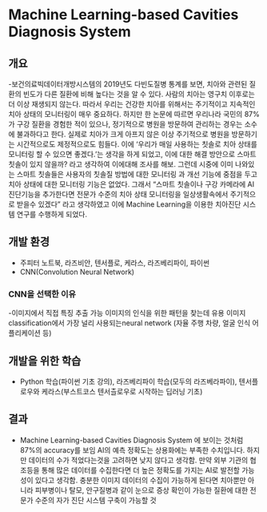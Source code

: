 # Machine Learning-based Cavities Diagnosis System
## 개요 
-보건의료빅데이터개방시스템의 2019년도 다빈도질병 통계를 보면, 치아와 관련된 질환의 빈도가 다른 질환에 비해 높다는 것을 알 수 있다. 
사람의 치아는 영구치 이후로는 더 이상 재생되지 않는다. 따라서 우리는 건강한 치아를 위해서는 주기적이고 지속적인 치아 상태의 모니터링이 매우 중요하다. 
하지만 한 논문에 따르면 우리나라 국민의 87%가 구강 질환을 경험한 적이 있으나, 정기적으로 병원을 방문하여 관리하는 경우는 소수에 불과하다고 한다. 
실제로 치아가 크게 아프지 않은 이상 주기적으로 병원을 방문하기는 시간적으로도 제정적으로도 힘들다.
이에 ‘우리가 매일 사용하는 칫솔로 치아 상태를 모니터링 할 수 있으면 좋겠다.’는 생각을 하게 되었고, 이에 대한 해결 방안으로 스마트 칫솔이 있지 않을까? 라고 생각하여 이에대해 조사를 해보.
그런데 시중에 이미 나와있는 스마트 칫솔들은 사용자의 칫솔질 방법에 대한 모니터링 과 개선 기능에 중점을 두고 치아 상태에 대한 모니터링 기능은 없었다. 
그래서 “스마트 칫솔이나 구강 카메라에 AI 진단기능을 추가한다면 전문가 수준의 치아 상태 모니터링을 일상생활속에서 주기적으로 받을수 있겠다” 라고 생각하였고 이에 Machine Learning을 이용한 치아진단 시스템 연구를 수행하게 되었다.

## 개발 환경
- 주피터 노트북, 라즈비안, 텐서플로, 케라스, 라즈베리파이, 파이썬
- CNN(Convolution Neural Network)
### CNN을 선택한 이유
-이미지에서 직접 특징 추출 가능
이미지의 인식을 위한 패턴을 찾는데 유용
이미지 classification에서 가장 널리 사용되는neural network
(자율 주행 차량, 얼굴 인식 어플리케이션 등)

## 개발을 위한 학습
- Python 학습(파이썬 기초 강의), 라즈베리파이 학습(모두의 라즈베라파이), 텐서플로우와 케라스(부스트코스 텐서츨로우로 시작하는 딥러닝 기초)

## 결과
- Machine Learning-based Cavities Diagnosis System 에 보이는 것처럼 87%의 accuracy를 보임
AI의 예측 정확도는 상용화에는 부족한 수치입니다. 하지만 데이터의 수가 적었다는것을 고려하면 낮지 않다고 생각함.
만약 외부 기관의 협조등을 통해 많은 데이터를 수집한다면 더 높은 정확도를 가지는 AI로 발전할 가능성이 있다고 생각함.
충분한 이미지 데이터의 수집이 가능하게 된다면 치아뿐만 아니라 피부병이나 탈모, 안구질병과 같이 눈으로 증상 확인이 가능한 질환에 대한 전문가 수준의 자가 진단 시스템 구축이 가능할 것
